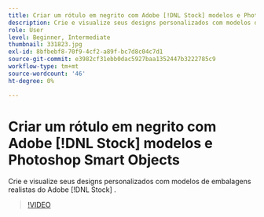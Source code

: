 ```yaml
---
title: Criar um rótulo em negrito com Adobe [!DNL Stock] modelos e Photoshop Smart Objects
description: Crie e visualize seus designs personalizados com modelos de embalagens realistas do Adobe [!DNL Stock]
role: User
level: Beginner, Intermediate
thumbnail: 331823.jpg
exl-id: 8bfbebf8-70f9-4cf2-a89f-bc7d8c04c7d1
source-git-commit: e3982cf31ebb0dac5927baa1352447b3222785c9
workflow-type: tm+mt
source-wordcount: '46'
ht-degree: 0%

---
```


# Criar um rótulo em negrito com Adobe [!DNL Stock] modelos e Photoshop Smart Objects

Crie e visualize seus designs personalizados com modelos de embalagens realistas do Adobe [!DNL Stock]    .

>[!VIDEO](https://video.tv.adobe.com/v/331823?hidetitle=true)
